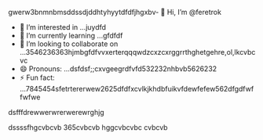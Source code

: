 gwerw3bnmnbmsddssdjddhtyhyytdfdfjhgxbv- 👋 Hi, I’m @feretrok
- 👀 I’m interested in ...juydfd
- 🌱 I’m currently learning ...gfdfdf
- 💞️ I’m looking to collaborate on ...3546236363hjmbgfdfvvxerterqqqwdzcxzcxrggrrthghetgehre,ol,lkcvbcvc
- 😄 Pronouns: ...dsfdsf;;cxvgeegrdfvfd532232nhbvb5626232
- ⚡ Fun fact: ...7845454sfetrtererwew2625dfdfxcvlkjkhdbfuikvfdewfefew562dfgdfwffwfwe
<!---2fdguydsfsdfsdfvdfdsdsfile) appears on your GitHub profile.gfffwfeewfwedbvvvvhdggdffd
You can click the Preview link to take a look at your changes.53zxsd666996rtytyrfdgdfgdfasasfswfefewwtdfgfdfgdf
--->dsfffdrewwerwrerwerewrghjg
dssssfhgcvbcvb
365cvbcvb
hggcvbcvbc
cvbcvb
